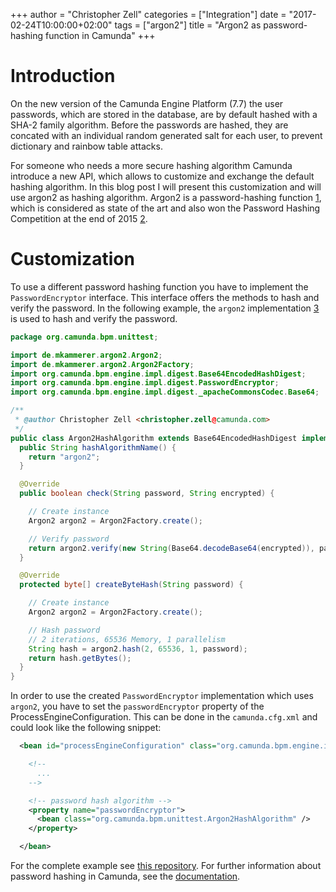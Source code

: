 +++
author = "Christopher Zell"
categories = ["Integration"]
date = "2017-02-24T10:00:00+02:00"
tags = ["argon2"]
title = "Argon2 as password-hashing function in Camunda"
+++

# Introduction

On the new version of the Camunda Engine Platform (7.7) the user passwords, which are stored in the database, are by default hashed with a SHA-2 family algorithm.
Before the passwords are hashed, they are concated with an individual random generated salt for each user, to prevent dictionary and rainbow table attacks.

For someone who needs a more secure hashing algorithm Camunda introduce a new API, which allows to customize and exchange the default hashing algorithm.
In this blog post I will present this customization and will use argon2 as hashing algorithm. Argon2 is a password-hashing function [1], which is considered as state of the art and also won the Password Hashing Competition at the end of 2015 [2].

# Customization

To use a different password hashing function you have to implement the `PasswordEncryptor` interface.
This interface offers the methods to hash and verify the password. In the following example, the
`argon2` implementation [3] is used to hash and verify the password.

```java
package org.camunda.bpm.unittest;

import de.mkammerer.argon2.Argon2;
import de.mkammerer.argon2.Argon2Factory;
import org.camunda.bpm.engine.impl.digest.Base64EncodedHashDigest;
import org.camunda.bpm.engine.impl.digest.PasswordEncryptor;
import org.camunda.bpm.engine.impl.digest._apacheCommonsCodec.Base64;

/**
 * @author Christopher Zell <christopher.zell@camunda.com>
 */
public class Argon2HashAlgorithm extends Base64EncodedHashDigest implements PasswordEncryptor {
  public String hashAlgorithmName() {
    return "argon2";
  }

  @Override
  public boolean check(String password, String encrypted) {

    // Create instance
    Argon2 argon2 = Argon2Factory.create();

    // Verify password
    return argon2.verify(new String(Base64.decodeBase64(encrypted)), password);
  }

  @Override
  protected byte[] createByteHash(String password) {

    // Create instance
    Argon2 argon2 = Argon2Factory.create();

    // Hash password
    // 2 iterations, 65536 Memory, 1 parallelism
    String hash = argon2.hash(2, 65536, 1, password);
    return hash.getBytes();
  }
}
```

In order to use the created `PasswordEncryptor` implementation which uses `argon2`, you have to
set the `passwordEncryptor` property of the ProcessEngineConfiguration. This can be done in the `camunda.cfg.xml`
and could look like the following snippet:

```xml
  <bean id="processEngineConfiguration" class="org.camunda.bpm.engine.impl.cfg.StandaloneInMemProcessEngineConfiguration">

    <!--
      ...
    -->

    <!-- password hash algorithm -->
    <property name="passwordEncryptor">
      <bean class="org.camunda.bpm.unittest.Argon2HashAlgorithm" />
    </property>

  </bean>
```
For the complete example see [this repository](https://github.com/Zelldon/camunda-engine-unittest/tree/argon2-custom-hash). For further information
about password hashing in Camunda, see the [documentation](https://docs.camunda.org/manual/latest/user-guide/process-engine/password-hashing/).


[1]: https://github.com/p-h-c/phc-winner-argon2
[2]: https://password-hashing.net/#argon2
[3]: https://github.com/phxql/argon2-jvm
